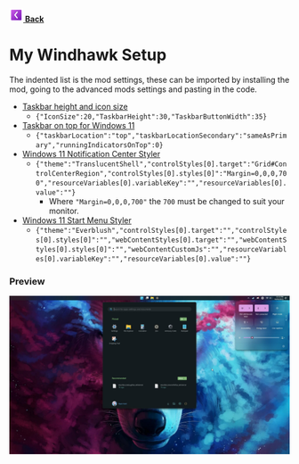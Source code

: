**[![ ](https://github.com/senkawolf/Software-List/blob/main/media/icons/prev25.png?raw=true) Back](/README.md)**

# My Windhawk Setup

The indented list is the mod settings, these can be imported by installing the mod, going to the advanced mods settings and pasting in the code.

- [Taskbar height and icon size](https://windhawk.net/mods/taskbar-icon-size)
    - `{"IconSize":20,"TaskbarHeight":30,"TaskbarButtonWidth":35}`
- [Taskbar on top for Windows 11](https://windhawk.net/mods/taskbar-on-top)
    - `{"taskbarLocation":"top","taskbarLocationSecondary":"sameAsPrimary","runningIndicatorsOnTop":0}`
- [Windows 11 Notification Center Styler](https://windhawk.net/mods/windows-11-start-menu-styler)
    - `{"theme":"TranslucentShell","controlStyles[0].target":"Grid#ControlCenterRegion","controlStyles[0].styles[0]":"Margin=0,0,0,700","resourceVariables[0].variableKey":"","resourceVariables[0].value":""}`
        - Where `"Margin=0,0,0,700"` the `700` must be changed to suit your monitor.
- [Windows 11 Start Menu Styler](https://windhawk.net/mods/windows-11-start-menu-styler)
    - `{"theme":"Everblush","controlStyles[0].target":"","controlStyles[0].styles[0]":"","webContentStyles[0].target":"","webContentStyles[0].styles[0]":"","webContentCustomJs":"","resourceVariables[0].variableKey":"","resourceVariables[0].value":""}`

### Preview
![---](https://github.com/senkawolf/Software-List/blob/main/media/screenshots/windhawk-preview.jpg?raw=true)